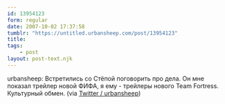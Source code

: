 ```yaml
---
id: 13954123
form: regular
date: 2007-10-02 17:37:58
tumblr: "https://untitled.urbansheep.com/post/13954123"
title:
tags:
    - post
layout: post-text.njk
---
```


<p>urbansheep: Встретились со Стёпой поговорить про дела. Он мне показал трейлер новой ФИФА, я ему - трейлеры нового Team Fortress. Культурный обмен. (via <a href="http://twitter.com/urbansheep/statuses/307290872">Twitter / urbansheep</a>)</p>

